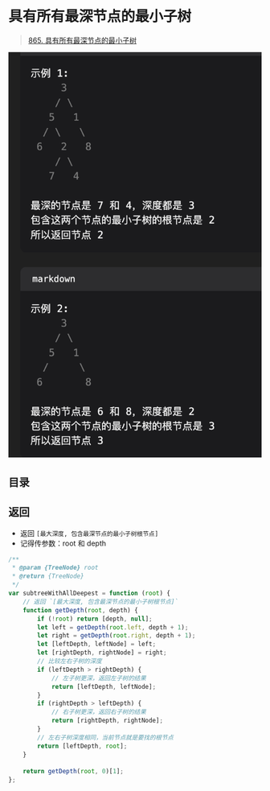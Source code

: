 
# 具有所有最深节点的最小子树


> [865. 具有所有最深节点的最小子树](https://leetcode.cn/problems/smallest-subtree-with-all-the-deepest-nodes/)



![图片&文件](./files/20250120-9.png)


## 目录
<!-- toc -->
 ## 返回 

- 返回 `[最大深度, 包含最深节点的最小子树根节点]`
- 记得传参数：root 和 depth 


```javascript hl:8
/**
 * @param {TreeNode} root
 * @return {TreeNode}
 */
var subtreeWithAllDeepest = function (root) {
    // 返回 `[最大深度, 包含最深节点的最小子树根节点]`
    function getDepth(root, depth) {
        if (!root) return [depth, null];
        let left = getDepth(root.left, depth + 1);
        let right = getDepth(root.right, depth + 1);
        let [leftDepth, leftNode] = left;
        let [rightDepth, rightNode] = right;
        // 比较左右子树的深度
        if (leftDepth > rightDepth) {
            // 左子树更深，返回左子树的结果
            return [leftDepth, leftNode];
        }
        if (rightDepth > leftDepth) {
            // 右子树更深，返回右子树的结果
            return [rightDepth, rightNode];
        }
        // 左右子树深度相同，当前节点就是要找的根节点
        return [leftDepth, root];
    }

    return getDepth(root, 0)[1];
};
```
